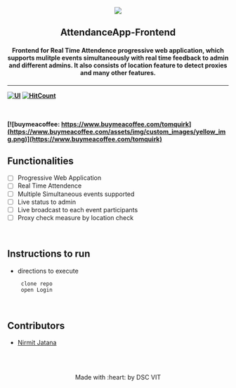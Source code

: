 <p align="center">
	<img src="https://user-images.githubusercontent.com/30529572/72455010-fb38d400-37e7-11ea-9c1e-8cdeb5f5906e.png" />
	<h2 align="center">  AttendanceApp-Frontend </h2>
	<h4 align="center">  Frontend for Real Time Attendence progressive web application, which supports mulitple events simultaneously with real time feedback to admin and different admins. It also consists of location feature to detect proxies and many other features.  <h4>
</p>

--- 
  [![UI ](https://img.shields.io/badge/User%20Interface-Link%20to%20UI-orange?style=flat-square&logo=appveyor)](https://attendance-app.netlify.com)
[![HitCount](http://hits.dwyl.io/Nirmitjatana/attendanceApp-frontend.svg)](http://hits.dwyl.io/Nirmitjatana/attendanceApp-frontend)

<br><br>
[![buymeacoffee: https://www.buymeacoffee.com/tomquirk](https://www.buymeacoffee.com/assets/img/custom_images/yellow_img.png)](https://www.buymeacoffee.com/tomquirk)
## Functionalities
- [ ] Progressive Web Application 
- [ ] Real Time Attendence 
- [ ] Multiple Simultaneous events supported 
- [ ] Live status to admin 
- [ ] Live broadcast to each event participants 
- [ ] Proxy check measure by location check 
<br>


## Instructions to run

*  directions to execute 

	```bash
	 clone repo 
	 open Login 
	```

<br>

## Contributors

* [Nirmit Jatana](https://github.com/Nirmitjatana)




<br>
<br>

<p align="center">
	Made with :heart: by DSC VIT
</p>

